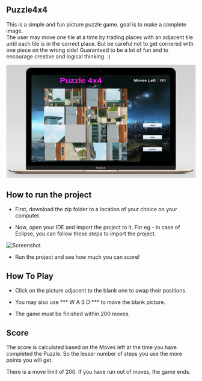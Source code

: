 ## Puzzle4x4

This is a simple and fun picture puzzle game.
goal is to make a complete image.  
The user may move one tile at a time by trading places with an adjacent tile until each tile is in the correct place.
But be careful not to get cornered with one piece on the wrong side!
Guaranteed to be a lot of fun and to encourage creative and logical thinking. :)


![Screenshot](/assets/Screenshot1.png?raw=true )

## How to run the project

* First, download the zip folder to a location of your choice on your computer.

* Now, open your IDE and import the project to it.
  For eg - In case of Eclipse, you can follow these steps to import the project.

![Screenshot](/assets/importing.png?raw=true )

* Run the project and see how much you can score!


## How To Play

* Click on the picture adjacent to the blank one to swap their positions.

* You may also use *** W A S D *** to move the blank picture.

* The game must be finished within 200 moves.


## Score
The score is calculated based on the Moves left at the time you have completed the Puzzle.
So the lesser number of steps you use the more points you will get.

There is a move limit of 200. If you have run out of moves, the game ends.

